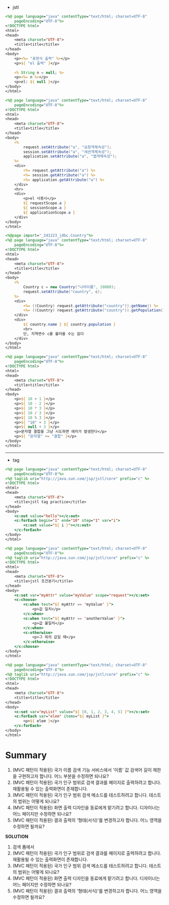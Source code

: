 - jstl
```jsp
<%@ page language="java" contentType="text/html; charset=UTF-8"
    pageEncoding="UTF-8"%>
<!DOCTYPE html>
<html>
<head>
	<meta charset="UTF-8">
	<title>title</title>
</head>
<body>
	<p><%= "표현식 출력" %></p>
	<p>${ "el 출력" }</p>
	
	<% String n = null; %>
	<p><%= n %></p>
	<p>el: ${ null }</p>
</body>
</html>
```

```jsp
<%@ page language="java" contentType="text/html; charset=UTF-8"
    pageEncoding="UTF-8"%>
<!DOCTYPE html>
<html>
<head>
	<meta charset="UTF-8">
	<title>title</title>
</head>
<body>
	<%
		request.setAttribute("a", "요청객체속성");
		session.setAttribute("a", "세션객체속성");
		application.setAttribute("a", "앱객체속성");
	%>
	<div>
		<%= request.getAttribute("a") %>
		<%= session.getAttribute("a") %>
		<%= application.getAttribute("a") %>
	</div>
	<hr>
	<div>
		<p>el 사용시</p>
		${ requestScope.a }
		${ sessionScope.a }
		${ applicationScope.a }
	</div>
</body>
</html>
```

```jsp
<%@page import="_241223_jdbc.Country"%>
<%@ page language="java" contentType="text/html; charset=UTF-8"
    pageEncoding="UTF-8"%>
<!DOCTYPE html>
<html>
<head>
	<meta charset="UTF-8">
	<title>title</title>
</head>
<body>
	<% 
		Country c = new Country("나라이름", 10000);
		request.setAttribute("country", c);
	%>
	<div>
		<%= ((Country) request.getAttribute("country")).getName() %>
		<%= ((Country) request.getAttribute("country")).getPopulation() %>
	</div>
	<div>
		${ country.name } ${ country.population }
		<br>
		단, 지역변수 c를 불러올 수는 없다
	</div>
</body>
</html>
```

```jsp
<%@ page language="java" contentType="text/html; charset=UTF-8"
    pageEncoding="UTF-8"%>
<!DOCTYPE html>
<html>
<head>
	<meta charset="UTF-8">
	<title>title</title>
</head>
<body>
	<p>${ 10 + 1 }</p>
	<p>${ 10 - 2 }</p>
	<p>${ 10 * 3 }</p>
	<p>${ 10 / 3 }</p>
	<p>${ 10 % 3 }</p>
	<p>${ "10" + 3 }</p>
	<p>${ null + 3 }</p>
	<p>문자열 결합을 그냥 시도하면 에러가 발생한다</p>
	<p>${ "문자열" += "결합" }</p>
</body>
</html>
```

---
- tag
```jsp
<%@ page language="java" contentType="text/html; charset=UTF-8"
    pageEncoding="UTF-8"%>
<%@ taglib uri="http://java.sun.com/jsp/jstl/core" prefix="c" %>
<!DOCTYPE html>
<html>
<head>
	<meta charset="UTF-8">
	<title>jstl tag practice</title>
</head>
<body>
	<c:out value="hello"></c:out>
	<c:forEach begin="1" end="10" step="1" var="i">
		<c:out value="${ i }"></c:out>
	</c:forEach>
</body>
</html>
```

```jsp
<%@ page language="java" contentType="text/html; charset=UTF-8"
    pageEncoding="UTF-8"%>
<%@ taglib uri="http://java.sun.com/jsp/jstl/core" prefix="c" %>
<!DOCTYPE html>
<html>
<head>
	<meta charset="UTF-8">
	<title>jstl 조건분기</title>
</head>
<body>
	<c:set var="myAttr" value="myValue" scope="request"></c:set>
	<c:choose>
		<c:when test="${ myAttr == 'myValue' }">
			<p>값 일치</p>
		</c:when>
		<c:when test="${ myAttr == 'anotherValue' }">
			<p>값 불일치</p>
		</c:when>
		<c:otherwise>
			<p>그 외의 값일 때</p>
		</c:otherwise>
	</c:choose>
</body>
</html>
```

```jsp
<%@ page language="java" contentType="text/html; charset=UTF-8"
    pageEncoding="UTF-8"%>
<%@ taglib uri="http://java.sun.com/jsp/jstl/core" prefix="c" %>
<!DOCTYPE html>
<html>
<head>
	<meta charset="UTF-8">
	<title>title</title>
</head>
<body>
	<c:set var="myList" value="${ [0, 1, 2, 3, 4, 5] }"></c:set>
	<c:forEach var="elem" items="${ myList }">
		<p>${ elem }</p>
	</c:forEach>
</body>
</html>
```

# Summary
1. (MVC 패턴이 적용된) 국가 이름 검색 기능 서비스에서
	'이름' 값 검색어 길이 제한을 구현하고자 합니다.
	어느 부분을 수정하면 되나요?
2. (MVC 패턴이 적용된) 국가 인구 범위로 검색 결과를
	페이지로 출력하려고 합니다.
	재활용될 수 있는 출력화면이 존재합니다.
3. (MVC 패턴이 적용된) 국가 인구 범위 검색 메소드를 테스트하려고 합니다.
	테스트의 범위는 어떻게 되나요?
4. (MVC 패턴이 적용된) 화면 출력 디자인을 동료에게 맡기려고 합니다.
	디자이너는 어느 페이지만 수정하면 되나요?
5. (MVC 패턴이 적용된) 결과 출력의 '형태(서식)'를 변경하고자 합니다.
	어느 영역을 수정하면 될까요? 

**SOLUTION**
1. 검색 폼에서 
2. (MVC 패턴이 적용된) 국가 인구 범위로 검색 결과를
	페이지로 출력하려고 합니다.
	재활용될 수 있는 출력화면이 존재합니다.
3. (MVC 패턴이 적용된) 국가 인구 범위 검색 메소드를 테스트하려고 합니다.
	테스트의 범위는 어떻게 되나요?
4. (MVC 패턴이 적용된) 화면 출력 디자인을 동료에게 맡기려고 합니다.
	디자이너는 어느 페이지만 수정하면 되나요?
5. (MVC 패턴이 적용된) 결과 출력의 '형태(서식)'를 변경하고자 합니다.
	어느 영역을 수정하면 될까요? 